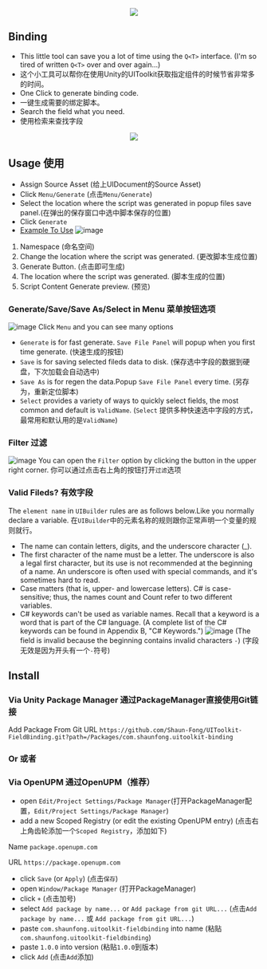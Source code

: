<p align="center">
  <img src="https://user-images.githubusercontent.com/16713354/217272667-fe624616-0b66-4eee-b6d4-ed63b2225f09.png">
</p>

## Binding
- This little tool can save you a lot of time using the `Q<T>` interface. (I'm so tired of written `Q<T>` over and over again...)
- 这个小工具可以帮你在使用Unity的UIToolkit获取指定组件的时候节省非常多的时间。
- One Click to generate binding code.
- 一键生成需要的绑定脚本。
- Search the field what you need.
- 使用检索来查找字段

<p align="center">
  <img src="https://user-images.githubusercontent.com/16713354/217278859-d88412aa-da4c-4262-842e-1b194a76bd0c.gif">
</p>

## Usage 使用
- Assign Source Asset (给上UIDocument的Source Asset)
- Click `Menu/Generate` (点击`Menu/Generate`)
- Select the location where the script was generated in popup files save panel.(在弹出的保存窗口中选中脚本保存的位置)
- Click `Generate`
- [Example To Use](./Assets/BindTest.cs)
![image](https://user-images.githubusercontent.com/16713354/217477617-7ae576ad-1d46-447a-9a77-a6db862d0e72.png)
1. Namespace (命名空间)
2. Change the location where the script was generated. (更改脚本生成位置)
3. Generate Button. (点击即可生成)
4. The location where the script was generated. (脚本生成的位置)
5. Script Content Generate preview. (预览)

### Generate/Save/Save As/Select in Menu 菜单按钮选项
![image](https://user-images.githubusercontent.com/16713354/217478834-f7189c95-ab32-4350-a3d7-a2417346628f.png)
Click `Menu` and you can see many options
- `Generate` is for fast generate. `Save File Panel` will popup when you first time generate. (快速生成的按钮)
- `Save` is for saving selected fileds data to disk. (保存选中字段的数据到硬盘，下次加载会自动选中)
- `Save As` is for regen the data.Popup `Save File Panel` every time. (另存为，重新定位脚本)
- `Select` provides a variety of ways to quickly select fields, the most common and default is `ValidName`. (`Select` 提供多种快速选中字段的方式，最常用和默认用的是`ValidName`)

### Filter 过滤
![image](https://user-images.githubusercontent.com/16713354/217481441-d85c2580-f2c2-4164-aba8-350cc09aa92b.png)
You can open the `Filter` option by clicking the button in the upper right corner.
你可以通过点击右上角的按钮打开`过滤`选项

### Valid Fileds? 有效字段
The `element name` in `UIBuilder` rules are as follows below.Like you normally declare a variable.
在`UIBuilder`中的元素名称的规则跟你正常声明一个变量的规则就行。
- The name can contain letters, digits, and the underscore character (_).
- The first character of the name must be a letter. The underscore is also a legal first character, but its use is not recommended at the beginning of a name. An underscore is often used with special commands, and it's sometimes hard to read.
- Case matters (that is, upper- and lowercase letters). C# is case-sensitive; thus, the names count and Count refer to two different variables.
- C# keywords can't be used as variable names. Recall that a keyword is a word that is part of the C# language. (A complete list of the C# keywords can be found in Appendix B, "C# Keywords.")
![image](https://user-images.githubusercontent.com/16713354/217474726-8eb55b0c-7dfa-43c7-9e15-5edc6d9f8b87.png)
(The field is invalid because the beginning contains invalid characters `-`)
(字段无效是因为开头有一个`-`符号)



## Install

### Via Unity Package Manager 通过PackageManager直接使用Git链接
Add Package From Git URL
`https://github.com/Shaun-Fong/UIToolkit-FieldBinding.git?path=/Packages/com.shaunfong.uitoolkit-binding`

### Or 或者

### Via OpenUPM 通过OpenUPM（推荐）
- open `Edit/Project Settings/Package Manager`(打开PackageManager配置，`Edit/Project Settings/Package Manager`)
- add a new Scoped Registry (or edit the existing OpenUPM entry) (点击右上角齿轮添加一个`Scoped Registry`，添加如下)

Name `package.openupm.com`

URL `https://package.openupm.com`

- click `Save` (or `Apply`) (点击`保存`)
- open `Window/Package Manager` (打开PackageManager)
- click `+` (点击加号)
- select `Add package by name...` or `Add package from git URL...` (点击`Add package by name...` 或 `Add package from git URL...`)
- paste `com.shaunfong.uitoolkit-fieldbinding` into name (粘贴`com.shaunfong.uitoolkit-fieldbinding`)
- paste `1.0.0` into version (粘贴`1.0.0`到版本)
- click `Add` (点击`Add`添加)
